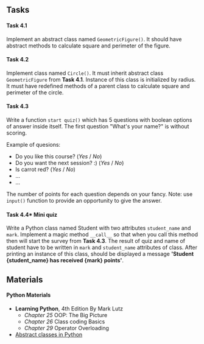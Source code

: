 ﻿
## Tasks

#### Task 4.1
Implement an abstract class named `GeometricFigure()`. It should have abstract methods to calculate square
and perimeter of the figure.


#### Task 4.2
Implement class named `Circle()`. It must inherit abstract class `GeometricFigure` from __Task 4.1__. Instance of this
class is initialized by radius. It must have redefined methods of a parent class to calculate square and
perimeter of the circle.


#### Task 4.3
Write a function `start quiz()` which has 5 questions with boolean options of answer inside itself.
The first question "What's your name?" is without scoring.

Example of quesions:
* Do you like this course? (_Yes_ / _No_)
* Do you want the next session? :) (_Yes_ / _No_)
* Is carrot red? (_Yes_ / _No_)
* ...
* ...

The number of points for each question depends on your fancy.
Note: use `input()` function to provide an opportunity to give the answer.


#### Task 4.4* __Mini quiz__ 
Write a Python class named Student with two attributes `student_name` and `mark`.
Implement a magic method `__call__` so that when you call this method then will start the survey from __Task 4.3__.
The result of quiz and name of student have to be written in `mark` and `student_name` attributes of class. 
After printing an instance of this class, should be displayed a message __'Student {student_name} has received {mark} points'__.


## Materials

#### Python Materials
* __Learning Python__, 4th Edition By Mark Lutz
  * _Chapter 25_ OOP: The Big Picture
  * _Chapter 26_ Class coding Basics
  * _Chapter 29_ Operator Overloading
* [Abstract classes in Python](https://www.geeksforgeeks.org/abstract-classes-in-python/)



